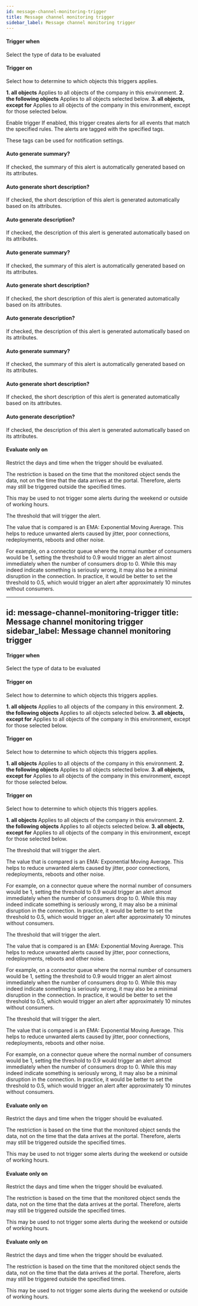 ```yaml
---
id: message-channel-monitoring-trigger
title: Message channel monitoring trigger
sidebar_label: Message channel monitoring trigger
---
```

#### Trigger when
Select the type of data to be evaluated

#### Trigger on
Select how to determine to which objects this triggers applies.

<b>1. all objects</b> Applies to all objects of the company in this environment.
<b>2. the following objects</b> Applies to all objects selected below.
<b>3. all objects, except for</b> Applies to all objects of the company in this environment, except for those selected below.


Enable trigger
If enabled, this trigger creates alerts for all events that match the specified rules.
The alerts are tagged with the specified tags.

These tags can be used for notification settings.

#### Auto generate summary?
If checked, the summary of this alert is automatically generated based on its attributes.

#### Auto generate short description?
If checked, the short description of this alert is generated automatically based on its attributes.

#### Auto generate description?
If checked, the description of this alert is generated automatically based on its attributes.

#### Auto generate summary?
If checked, the summary of this alert is automatically generated based on its attributes.

#### Auto generate short description?
If checked, the short description of this alert is generated automatically based on its attributes.

#### Auto generate description?
If checked, the description of this alert is generated automatically based on its attributes.

#### Auto generate summary?
If checked, the summary of this alert is automatically generated based on its attributes.

#### Auto generate short description?
If checked, the short description of this alert is generated automatically based on its attributes.

#### Auto generate description?
If checked, the description of this alert is generated automatically based on its attributes.

#### Evaluate only on 
Restrict the days and time when the trigger should be evaluated.

The restriction is based on the time that the monitored object sends the data, not on the time that the data arrives at the portal. Therefore, alerts may still be triggered outside the specified times.

This may be used to not trigger some alerts during the weekend or outside of working hours.


The threshold that will trigger the alert.

The value that is compared is an EMA: Exponential Moving Average. This helps to reduce unwanted alerts caused by jitter, poor connections, redeployments, reboots and other noise.

For example, on a connector queue where the normal number of consumers would be 1, setting the threshold to 0.9 would trigger an alert almost immediately when the number of consumers drop to 0. While this may indeed indicate something is seriously wrong, it may also be a minimal disruption in the connection. In practice, it would be better to set the threshold to 0.5, which would trigger an alert after approximately 10 minutes without consumers.

---
id: message-channel-monitoring-trigger
title: Message channel monitoring trigger
sidebar_label: Message channel monitoring trigger
---
#### Trigger when
Select the type of data to be evaluated

#### Trigger on
Select how to determine to which objects this triggers applies.

<b>1. all objects</b> Applies to all objects of the company in this environment.
<b>2. the following objects</b> Applies to all objects selected below.
<b>3. all objects, except for</b> Applies to all objects of the company in this environment, except for those selected below.

#### Trigger on
Select how to determine to which objects this triggers applies.

<b>1. all objects</b> Applies to all objects of the company in this environment.
<b>2. the following objects</b> Applies to all objects selected below.
<b>3. all objects, except for</b> Applies to all objects of the company in this environment, except for those selected below.

#### Trigger on
Select how to determine to which objects this triggers applies.

<b>1. all objects</b> Applies to all objects of the company in this environment.
<b>2. the following objects</b> Applies to all objects selected below.
<b>3. all objects, except for</b> Applies to all objects of the company in this environment, except for those selected below.


The threshold that will trigger the alert.

The value that is compared is an EMA: Exponential Moving Average. This helps to reduce unwanted alerts caused by jitter, poor connections, redeployments, reboots and other noise.

For example, on a connector queue where the normal number of consumers would be 1, setting the threshold to 0.9 would trigger an alert almost immediately when the number of consumers drop to 0. While this may indeed indicate something is seriously wrong, it may also be a minimal disruption in the connection. In practice, it would be better to set the threshold to 0.5, which would trigger an alert after approximately 10 minutes without consumers.


The threshold that will trigger the alert.

The value that is compared is an EMA: Exponential Moving Average. This helps to reduce unwanted alerts caused by jitter, poor connections, redeployments, reboots and other noise.

For example, on a connector queue where the normal number of consumers would be 1, setting the threshold to 0.9 would trigger an alert almost immediately when the number of consumers drop to 0. While this may indeed indicate something is seriously wrong, it may also be a minimal disruption in the connection. In practice, it would be better to set the threshold to 0.5, which would trigger an alert after approximately 10 minutes without consumers.


The threshold that will trigger the alert.

The value that is compared is an EMA: Exponential Moving Average. This helps to reduce unwanted alerts caused by jitter, poor connections, redeployments, reboots and other noise.

For example, on a connector queue where the normal number of consumers would be 1, setting the threshold to 0.9 would trigger an alert almost immediately when the number of consumers drop to 0. While this may indeed indicate something is seriously wrong, it may also be a minimal disruption in the connection. In practice, it would be better to set the threshold to 0.5, which would trigger an alert after approximately 10 minutes without consumers.

#### Evaluate only on 
Restrict the days and time when the trigger should be evaluated.

The restriction is based on the time that the monitored object sends the data, not on the time that the data arrives at the portal. Therefore, alerts may still be triggered outside the specified times.

This may be used to not trigger some alerts during the weekend or outside of working hours.

#### Evaluate only on 
Restrict the days and time when the trigger should be evaluated.

The restriction is based on the time that the monitored object sends the data, not on the time that the data arrives at the portal. Therefore, alerts may still be triggered outside the specified times.

This may be used to not trigger some alerts during the weekend or outside of working hours.

#### Evaluate only on 
Restrict the days and time when the trigger should be evaluated.

The restriction is based on the time that the monitored object sends the data, not on the time that the data arrives at the portal. Therefore, alerts may still be triggered outside the specified times.

This may be used to not trigger some alerts during the weekend or outside of working hours.

